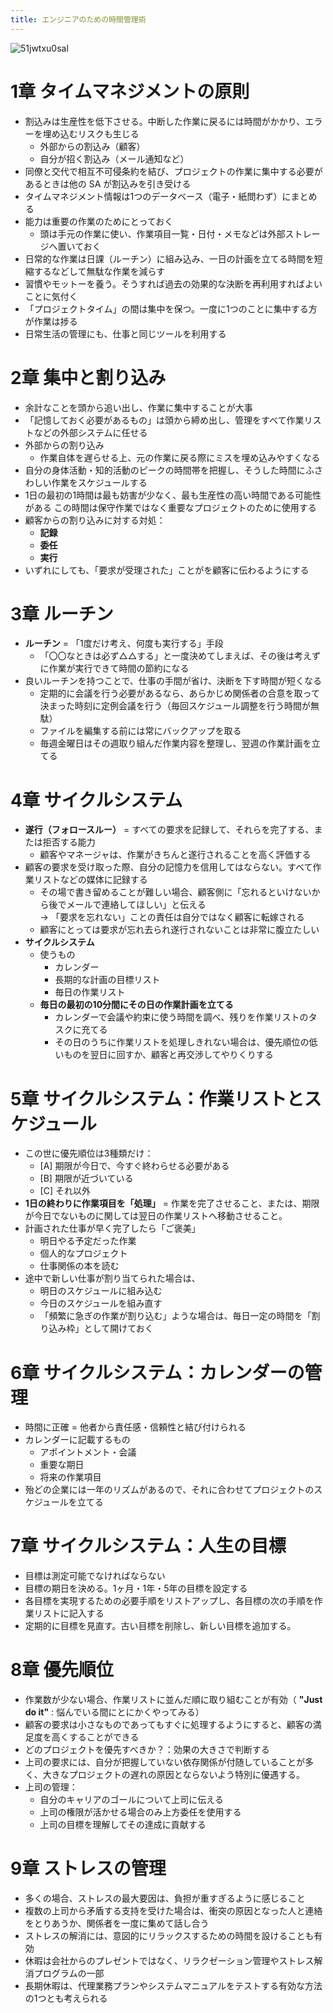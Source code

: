```yaml
---
title: エンジニアのための時間管理術
---
```


![51jwtxu0sal](https://user-images.githubusercontent.com/13412823/47614712-4d101400-dae7-11e8-9149-720cec5519bf.jpg)


# 1章 タイムマネジメントの原則

- 割込みは生産性を低下させる。中断した作業に戻るには時間がかかり、エラーを埋め込むリスクも生じる
    - 外部からの割込み（顧客）
    - 自分が招く割込み（メール通知など）
- 同僚と交代で相互不可侵条約を結び、プロジェクトの作業に集中する必要があるときは他の SA が割込みを引き受ける
- タイムマネジメント情報は1つのデータベース（電子・紙問わず）にまとめる
- 能力は重要の作業のためにとっておく
    - 頭は手元の作業に使い、作業項目一覧・日付・メモなどは外部ストレージへ置いておく
- 日常的な作業は日課（ルーチン）に組み込み、一日の計画を立てる時間を短縮するなどして無駄な作業を減らす
- 習慣やモットーを養う。そうすれば過去の効果的な決断を再利用すればよいことに気付く
- 「プロジェクトタイム」の間は集中を保つ。一度に1つのことに集中する方が作業は捗る
- 日常生活の管理にも、仕事と同じツールを利用する


# 2章 集中と割り込み

- 余計なことを頭から追い出し、作業に集中することが大事
- 「記憶しておく必要があるもの」は頭から締め出し、管理をすべて作業リストなどの外部システムに任せる
- 外部からの割り込み
    - 作業自体を遅らせる上、元の作業に戻る際にミスを埋め込みやすくなる
- 自分の身体活動・知的活動のピークの時間帯を把握し、そうした時間にふさわしい作業をスケジュールする
- 1日の最初の1時間は最も妨害が少なく、最も生産性の高い時間である可能性がある
    この時間は保守作業ではなく重要なプロジェクトのために使用する
- 顧客からの割り込みに対する対処：
    - **記録**
    - **委任**
    - **実行**
- いずれにしても、「要求が受理された」ことがを顧客に伝わるようにする


# 3章 ルーチン

- **ルーチン** = 「1度だけ考え、何度も実行する」手段
    - 「〇〇なときは必ず△△する」と一度決めてしまえば、その後は考えずに作業が実行できて時間の節約になる
- 良いルーチンを持つことで、仕事の手間が省け、決断を下す時間が短くなる
    - 定期的に会議を行う必要があるなら、あらかじめ関係者の合意を取って決まった時刻に定例会議を行う（毎回スケジュール調整を行う時間が無駄）
    - ファイルを編集する前には常にバックアップを取る
    - 毎週金曜日はその週取り組んだ作業内容を整理し、翌週の作業計画を立てる


# 4章 サイクルシステム

- **遂行（フォロースルー）** = すべての要求を記録して、それらを完了する、または拒否する能力
    - 顧客やマネージャは、作業がきちんと遂行されることを高く評価する
- 顧客の要求を受け取った際、自分の記憶力を信用してはならない。すべて作業リストなどの媒体に記録する
    - その場で書き留めることが難しい場合、顧客側に「忘れるといけないから後でメールで連絡してほしい」と伝える  
      → 「要求を忘れない」ことの責任は自分ではなく顧客に転嫁される
    - 顧客にとっては要求が忘れ去られ遂行されないことは非常に腹立たしい
- **サイクルシステム**
    - 使うもの
        - カレンダー
        - 長期的な計画の目標リスト
        - 毎日の作業リスト
    - **毎日の最初の10分間にその日の作業計画を立てる**
        - カレンダーで会議や約束に使う時間を調べ、残りを作業リストのタスクに充てる
        - その日のうちに作業リストを処理しきれない場合は、優先順位の低いものを翌日に回すか、顧客と再交渉してやりくりする


# 5章 サイクルシステム：作業リストとスケジュール

- この世に優先順位は3種類だけ：
    - [A] 期限が今日で、今すぐ終わらせる必要がある
    - [B] 期限が近づいている
    - [C] それ以外
- **1日の終わりに作業項目を「処理」** = 作業を完了させること、または、期限が今日でないものに関しては翌日の作業リストへ移動させること。
- 計画された仕事が早く完了したら「ご褒美」
    - 明日やる予定だった作業
    - 個人的なプロジェクト
    - 仕事関係の本を読む
- 途中で新しい仕事が割り当てられた場合は、
    - 明日のスケジュールに組み込む
    - 今日のスケジュールを組み直す
    - 「頻繁に急ぎの作業が割り込む」ような場合は、毎日一定の時間を「割り込み枠」として開けておく


# 6章 サイクルシステム：カレンダーの管理

- 時間に正確 = 他者から責任感・信頼性と結び付けられる
- カレンダーに記載するもの
    - アポイントメント・会議
    - 重要な期日
    - 将来の作業項目
- 殆どの企業には一年のリズムがあるので、それに合わせてプロジェクトのスケジュールを立てる


# 7章 サイクルシステム：人生の目標

- 目標は測定可能でなければならない
- 目標の期日を決める。1ヶ月・1年・5年の目標を設定する
- 各目標を実現するための必要手順をリストアップし、各目標の次の手順を作業リストに記入する
- 定期的に目標を見直す。古い目標を削除し、新しい目標を追加する。


# 8章 優先順位

- 作業数が少ない場合、作業リストに並んだ順に取り組むことが有効（ **"Just do it"** : 悩んでいる間にとにかくやってみる）
- 顧客の要求は小さなものであってもすぐに処理するようにすると、顧客の満足度を高くすることができる
- どのプロジェクトを優先すべきか？：効果の大きさで判断する
- 上司の要求には、自分が把握していない依存関係が付随していることが多く、大きなプロジェクトの遅れの原因とならないよう特別に優遇する。
- 上司の管理：
    - 自分のキャリアのゴールについて上司に伝える
    - 上司の権限が活かせる場合のみ上方委任を使用する
    - 上司の目標を理解してその達成に貢献する


# 9章 ストレスの管理

- 多くの場合、ストレスの最大要因は、負担が重すぎるように感じること
- 複数の上司から矛盾する支持を受けた場合は、衝突の原因となった人と連絡をとりあうか、関係者を一度に集めて話し合う
- ストレスの解消には、意図的にリラックスするための時間を設けることも有効
- 休暇は会社からのプレゼントではなく、リラクゼーション管理やストレス解消プログラムの一部
- 長期休暇は、代理業務プランやシステムマニュアルをテストする有効な方法の1つとも考えられる
